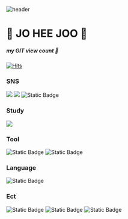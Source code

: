 ![header](https://capsule-render.vercel.app/api?type=waving&color=FFD94D&height=222&section=header&text=🪄JHHHJ%20co%20kr&fontSize=77)
# 💛 JO HEE JOO 💛
##### my GIT view count 👀
[![Hits](https://hits.seeyoufarm.com/api/count/incr/badge.svg?url=https%3A%2F%2Fgithub.com%2Fyesheejoo&count_bg=%23FADD79&title_bg=%23000000&icon=ghostery.svg&icon_color=%23E7E7E7&title=Hits&edge_flat=false)](https://hits.seeyoufarm.com)

### SNS
<a href="https://www.instagram.com/jo_heejoo/"><img src="https://img.shields.io/badge/Instagram-%23E4405F?style=flat&logo=instagram&logoColor=white"/></a>
<a href="https://www.linkedin.com/in/%ED%9D%AC%EC%A3%BC-%EC%A1%B0-324a9b2b7/"><img src="https://img.shields.io/badge/Iinkedin-%230A66C2?style=flat&logo=linkedin&logoColor=white"/></a>
![Static Badge](https://img.shields.io/badge/Gmail-%23EA4335?style=flat&logo=gmail&logoColor=white)

### Study
<a href="https://oreumi.notion.site/764e2ad0a2a34503a41b7f48be9cbb6f"><img src="https://img.shields.io/badge/Notion-%23000000?style=flat&logo=notion&logoColor=white"/></a>

### Tool
![Static Badge](https://img.shields.io/badge/Jupyter-%23F37626?style=flat&logo=jupyter&logoColor=white)
![Static Badge](https://img.shields.io/badge/Github-%23181717?style=flat&logo=github&logoColor=white)
### Language
![Static Badge](https://img.shields.io/badge/Python-%233776AB?style=flat&logo=python&logoColor=white)
### Ect
![Static Badge](https://img.shields.io/badge/Microsoftpowerpoint-%23B7472A?style=flat&logo=microsoftpowerpoint&logoColor=white)
![Static Badge](https://img.shields.io/badge/Powerbi-%23F2C811?style=flat&logo=powerbi&logoColor=white)
![Static Badge](https://img.shields.io/badge/Microsoftexcel-%23217346?style=flat&logo=microsoftexcel&logoColor=white)
<!--
**yesheejoo/yesheejoo** is a ✨ _special_ ✨ repository because its `README.md` (this file) appears on your GitHub profile.

Here are some ideas to get you started:

- 🔭 I’m currently working on ...
- 🌱 I’m currently learning ...
- 👯 I’m looking to collaborate on ...
- 🤔 I’m looking for help with ...
- 💬 Ask me about ...
- 📫 How to reach me: ...
- 😄 Pronouns: ...
- ⚡ Fun fact: ...
-->
